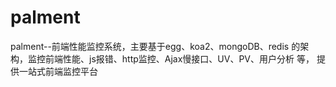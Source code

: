 # palment
palment--前端性能监控系统，主要基于egg、koa2、mongoDB、redis 的架构，监控前端性能、js报错、http监控、Ajax慢接口、UV、PV、用户分析 等， 提供一站式前端监控平台
